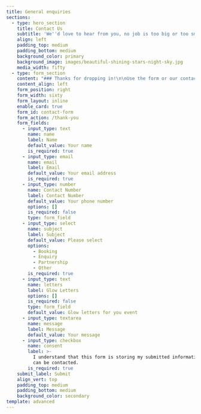 ```yaml
---
title: General enquiries
sections:
  - type: hero_section
    title: Contact Us
    subtitle: 'We''d love to hear from you, no job is too big or too small'
    align: left
    padding_top: medium
    padding_bottom: medium
    background_color: primary
    background_image: images/beautiful-shining-stars-night-sky.jpg
    media_width: fifty
  - type: form_section
    content: "### Thanks for dropping in!\n\nUse the form or our contact details below and we'll come back with answers to any of your questions.\_\n\n​Email -\_<hello@glowletter.co>\n\nPhone -\_[02 8073 8373](tel:6180738373)\n\n### Want first dibs?\n\nIf you would like to ensure the availability\_of your letters please use our [booking form](https://www.glowletter.co/book.html) and we will reserve them for you\n\n\n\n### General Enquiry\n\nHead on over to our [FAQ](https://www.glowletter.co/faq) to see if we've got any of your questions already answered - or just give us a message in the form.\n\n\n\n### Want to know more...\n\nLooking to franchise? Want to join the team? Curious about our product? Just want to say hi? Send through a message and we'll get back to you ASAP\n\n\n\n\n\n\n"
    content_align: left
    form_position: right
    form_width: sixty
    form_layout: inline
    enable_card: true
    form_id: contact-form
    form_action: /thank-you
    form_fields:
      - input_type: text
        name: name
        label: Name
        default_value: Your name
        is_required: true
      - input_type: email
        name: email
        label: Email
        default_value: Your email address
        is_required: true
      - input_type: number
        name: Contact Number
        label: Contact Number
        default_value: Your phone number
        options: []
        is_required: false
        type: form_field
      - input_type: select
        name: subject
        label: Subject
        default_value: Please select
        options:
          - Booking
          - Enquiry
          - Partnership
          - Other
        is_required: true
      - input_type: text
        name: letters
        label: Glow Letters
        options: []
        is_required: false
        type: form_field
        default_value: Glow letters for you event
      - input_type: textarea
        name: message
        label: Message
        default_value: Your message
      - input_type: checkbox
        name: consent
        label: >-
          I understand that this form is storing my submitted information so I
          can be contacted.
        is_required: true
    submit_label: Submit
    align_vert: top
    padding_top: medium
    padding_bottom: medium
    background_color: secondary
template: advanced
---
```

